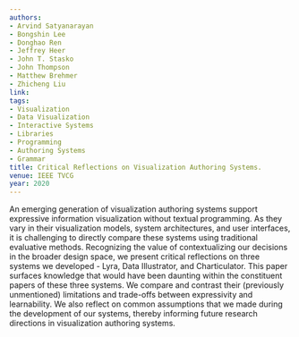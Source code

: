 ```yaml
---
authors:
- Arvind Satyanarayan
- Bongshin Lee
- Donghao Ren
- Jeffrey Heer
- John T. Stasko
- John Thompson
- Matthew Brehmer
- Zhicheng Liu
link:
tags:
- Visualization
- Data Visualization
- Interactive Systems
- Libraries
- Programming
- Authoring Systems
- Grammar
title: Critical Reflections on Visualization Authoring Systems.
venue: IEEE TVCG
year: 2020
---
```

An emerging generation of visualization authoring systems support expressive information visualization without textual programming. As they vary in their visualization models, system architectures, and user interfaces, it is challenging to directly compare these systems using traditional evaluative methods. Recognizing the value of contextualizing our decisions in the broader design space, we present critical reflections on three systems we developed - Lyra, Data Illustrator, and Charticulator. This paper surfaces knowledge that would have been daunting within the constituent papers of these three systems. We compare and contrast their (previously unmentioned) limitations and trade-offs between expressivity and learnability. We also reflect on common assumptions that we made during the development of our systems, thereby informing future research directions in visualization authoring systems.